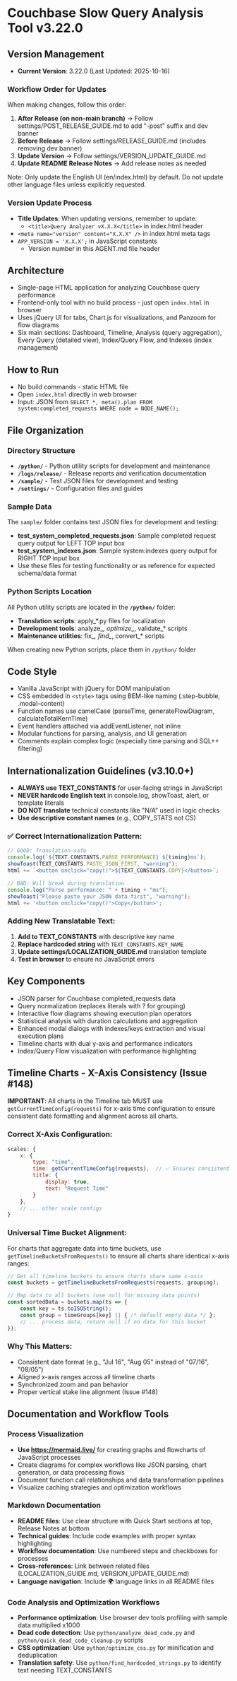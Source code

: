 # Couchbase Slow Query Analysis Tool v3.22.0

## Version Management
- **Current Version**: 3.22.0 (Last Updated: 2025-10-16)

### Workflow Order for Updates
When making changes, follow this order:
1. **After Release (on non-main branch)** → Follow settings/POST_RELEASE_GUIDE.md to add "-post" suffix and dev banner
2. **Before Release** → Follow settings/RELEASE_GUIDE.md (includes removing dev banner)
3. **Update Version** → Follow settings/VERSION_UPDATE_GUIDE.md
4. **Update README Release Notes** → Add release notes as needed

Note: Only update the English UI (en/index.html) by default. Do not update other language files unless explicitly requested.

### Version Update Process
- **Title Updates**: When updating versions, remember to update:
  - `<title>Query Analyzer vX.X.X</title>` in index.html header
- `<meta name="version" content="X.X.X" />` in index.html meta tags
- `APP_VERSION = 'X.X.X';` in JavaScript constants
  - Version number in this AGENT.md file header

## Architecture
- Single-page HTML application for analyzing Couchbase query performance
- Frontend-only tool with no build process - just open `index.html` in browser
- Uses jQuery UI for tabs, Chart.js for visualizations, and Panzoom for flow diagrams
- Six main sections: Dashboard, Timeline, Analysis (query aggregation), Every Query (detailed view), Index/Query Flow, and Indexes (index management)

## How to Run
- No build commands - static HTML file
- Open `index.html` directly in web browser
- Input: JSON from `SELECT *, meta().plan FROM system:completed_requests WHERE node = NODE_NAME();`

## File Organization

### Directory Structure
- **`/python/`** - Python utility scripts for development and maintenance
- **`/logs/release/`** - Release reports and verification documentation
- **`/sample/`** - Test JSON files for development and testing
- **`/settings/`** - Configuration files and guides

### Sample Data
The `sample/` folder contains test JSON files for development and testing:
- **test_system_completed_requests.json**: Sample completed request query output for LEFT TOP input box
- **test_system_indexes.json**: Sample system:indexes query output for RIGHT TOP input box
- Use these files for testing functionality or as reference for expected schema/data format

### Python Scripts Location
All Python utility scripts are located in the **`/python/`** folder:
- **Translation scripts**: apply_*.py files for localization
- **Development tools**: analyze_*, optimize_*, validate_* scripts
- **Maintenance utilities**: fix_*, find_*, convert_* scripts

When creating new Python scripts, place them in `/python/` folder

## Code Style
- Vanilla JavaScript with jQuery for DOM manipulation
- CSS embedded in `<style>` tags using BEM-like naming (.step-bubble, .modal-content)
- Function names use camelCase (parseTime, generateFlowDiagram, calculateTotalKernTime)
- Event handlers attached via addEventListener, not inline
- Modular functions for parsing, analysis, and UI generation
- Comments explain complex logic (especially time parsing and SQL++ filtering)

## Internationalization Guidelines (v3.10.0+)
- **ALWAYS use TEXT_CONSTANTS** for user-facing strings in JavaScript
- **NEVER hardcode English text** in console.log, showToast, alert, or template literals
- **DO NOT translate** technical constants like "N/A" used in logic checks
- **Use descriptive constant names** (e.g., COPY_STATS not CS)

### ✅ Correct Internationalization Pattern:
```javascript
// GOOD: Translation-safe
console.log(`${TEXT_CONSTANTS.PARSE_PERFORMANCE} ${timing}ms`);
showToast(TEXT_CONSTANTS.PASTE_JSON_FIRST, "warning");
html += `<button onclick="copy()">${TEXT_CONSTANTS.COPY}</button>`;

// BAD: Will break during translation  
console.log("Parse performance: " + timing + "ms");
showToast("Please paste your JSON data first", "warning");
html += '<button onclick="copy()">Copy</button>';
```

### Adding New Translatable Text:
1. **Add to TEXT_CONSTANTS** with descriptive key name
2. **Replace hardcoded string** with `TEXT_CONSTANTS.KEY_NAME`
3. **Update settings/LOCALIZATION_GUIDE.md** translation template
4. **Test in browser** to ensure no JavaScript errors

## Key Components
- JSON parser for Couchbase completed_requests data
- Query normalization (replaces literals with ? for grouping)
- Interactive flow diagrams showing execution plan operators
- Statistical analysis with duration calculations and aggregation
- Enhanced modal dialogs with indexes/keys extraction and visual execution plans
- Timeline charts with dual y-axis and performance indicators
- Index/Query Flow visualization with performance highlighting

## Timeline Charts - X-Axis Consistency (Issue #148)
**IMPORTANT**: All charts in the Timeline tab MUST use `getCurrentTimeConfig(requests)` for x-axis time configuration to ensure consistent date formatting and alignment across all charts.

### Correct X-Axis Configuration:
```javascript
scales: {
    x: {
        type: "time",
        time: getCurrentTimeConfig(requests),  // ✅ Ensures consistent formatting
        title: {
            display: true,
            text: "Request Time"
        }
    },
    // ... other scale configs
}
```

### Universal Time Bucket Alignment:
For charts that aggregate data into time buckets, use `getTimelineBucketsFromRequests()` to ensure all charts share identical x-axis ranges:

```javascript
// Get all timeline buckets to ensure charts share same x-axis
const buckets = getTimelineBucketsFromRequests(requests, grouping);

// Map data to all buckets (use null for missing data points)
const sortedData = buckets.map(ts => {
    const key = ts.toISOString();
    const group = timeGroups[key] || { /* default empty data */ };
    // ... process data, return null if no data for this bucket
});
```

### Why This Matters:
- Consistent date format (e.g., "Jul 16", "Aug 05" instead of "07/16", "08/05")
- Aligned x-axis ranges across all timeline charts
- Synchronized zoom and pan behavior
- Proper vertical stake line alignment (Issue #148)

## Documentation and Workflow Tools

### Process Visualization
- **Use https://mermaid.live/** for creating graphs and flowcharts of JavaScript processes
- Create diagrams for complex workflows like JSON parsing, chart generation, or data processing flows
- Document function call relationships and data transformation pipelines
- Visualize caching strategies and optimization workflows

### Markdown Documentation
- **README files**: Use clear structure with Quick Start sections at top, Release Notes at bottom
- **Technical guides**: Include code examples with proper syntax highlighting
- **Workflow documentation**: Use numbered steps and checkboxes for processes
- **Cross-references**: Link between related files (LOCALIZATION_GUIDE.md, VERSION_UPDATE_GUIDE.md)
- **Language navigation**: Include 🌍 language links in all README files

### Code Analysis and Optimization Workflows
- **Performance optimization**: Use browser dev tools profiling with sample data multiplied x1000
- **Dead code detection**: Use `python/analyze_dead_code.py` and `python/quick_dead_code_cleanup.py` scripts
- **CSS optimization**: Use `python/optimize_css.py` for minification and deduplication
- **Translation safety**: Use `python/find_hardcoded_strings.py` to identify text needing TEXT_CONSTANTS


